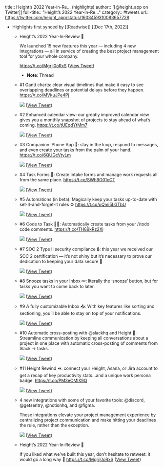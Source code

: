 title:: Height’s 2022 Year-in-Re... (highlights)
author:: [[@height_app on Twitter]]
full-title:: "Height’s 2022 Year-in-Re..."
category:: #tweets
url:: https://twitter.com/height_app/status/1603459310083657728

- Highlights first synced by [[Readwise]] [[Dec 17th, 2022]]
	- Height’s 2022 Year-In-Review 💫
	  
	  We launched 15 new features this year — including 4 new integrations — all in service of creating the best project management tool for your whole company.
	  
	  https://t.co/Mgrji0oRxS ([View Tweet](https://twitter.com/height_app/status/1603459310083657728))
		- **Note**: Thread
	- #1 Gantt charts: clear visual timelines that make it easy to see overlapping deadlines or potential delays before they happen. https://t.co/MVkuJPe4Pj 
	  
	  ![](https://pbs.twimg.com/media/FkChwCdUcAANUoI.png) ([View Tweet](https://twitter.com/height_app/status/1603459318799474689))
	- #2 Enhanced calendar view: our greatly improved calendar view gives you a monthly snapshot of projects to stay ahead of what’s coming.
	  https://t.co/tUEqdYtMm7 
	  
	  ![](https://pbs.twimg.com/media/FkChwgPVEAAx8Yo.png) ([View Tweet](https://twitter.com/height_app/status/1603459326764457984))
	- #3 Companion iPhone App 📱: stay in the loop, respond to messages, and even create your tasks from the palm of your hand.
	  https://t.co/6QUGcVtyLm 
	  
	  ![](https://pbs.twimg.com/media/FkChw9kUcAEnSSN.png) ([View Tweet](https://twitter.com/height_app/status/1603459335056564224))
	- #4 Task Forms 📄: Create intake forms and manage work requests all from the same place.
	  https://t.co/SWh9O01cCT 
	  
	  ![](https://pbs.twimg.com/media/FkChxjeUAAAgfuT.png) ([View Tweet](https://twitter.com/height_app/status/1603459344766418946))
	- #5 Automations (in beta): Magically keep your tasks up-to-date with set-it-and-forget-it rules ⚙️ https://t.co/uQmi5LGTbU 
	  
	  ![](https://pbs.twimg.com/media/FkChyAmVEAAFxw5.png) ([View Tweet](https://twitter.com/height_app/status/1603459352660045824))
	- #6 Code to Task 🧑‍💻: Automatically create tasks from your //todo code comments.
	  https://t.co/TH89kRz2Xj 
	  
	  ![](https://pbs.twimg.com/media/FkChyj0UoAAXptJ.png) ([View Tweet](https://twitter.com/height_app/status/1603459362730541056))
	- #7 SOC 2 Type II security compliance 🔒: this year we received our SOC 2 certification — it’s not shiny but it’s necessary to prove our dedication to keeping your data secure 💪 
	  
	  ![](https://pbs.twimg.com/media/FkChzJwUYAAvVBx.png) ([View Tweet](https://twitter.com/height_app/status/1603459372708818946))
	- #8 Snooze tasks in your Inbox 💤: literally the ‘snooze’ button, but for tasks you want to come back to later. 
	  
	  ![](https://pbs.twimg.com/media/FkChzqwUYAEigyE.png) ([View Tweet](https://twitter.com/height_app/status/1603459381957341184))
	- #9 A fully customizable Inbox 📥: With key features like sorting and sectioning, you’ll be able to stay on top of your notifications. 
	  
	  ![](https://pbs.twimg.com/media/FkCh0R-UUAEL5qZ.png) ([View Tweet](https://twitter.com/height_app/status/1603459392052961281))
	- #10 Automatic cross-posting with @slackhq and Height 📨: Streamline communication by keeping all conversations about a project in one place with automatic cross-posting of comments from Slack → tasks. 
	  
	  ![](https://pbs.twimg.com/media/FkCh01cVIAEyWQD.png) ([View Tweet](https://twitter.com/height_app/status/1603459401678876673))
	- #11 Height Rewind ⏪: connect your Height, Asana, or Jira account to get a recap of key productivity stats…and a unique work persona badge.
	  https://t.co/PM3eCMlX9Q 
	  
	  ![](https://pbs.twimg.com/media/FkCh1XCUoAAd63j.png) ([View Tweet](https://twitter.com/height_app/status/1603459411061506048))
	- 4 new integrations with some of your favorite tools: @discord, @getsentry, @notionhq, and @figma.
	  
	  These integrations elevate your project management experience by centralizing project communication and make hitting your deadlines the rule, rather than the exception. 
	  
	  ![](https://pbs.twimg.com/media/FkCh1_qVIAAe-CG.png) ([View Tweet](https://twitter.com/height_app/status/1603459421673123840))
	- Height’s 2022 Year-In-Review 💫
	  
	  If you liked what we've built this year, don't hesitate to retweet: it would go a long way 🥰
	  https://t.co/Mgrji0oRxS ([View Tweet](https://twitter.com/height_app/status/1603459426744119296))